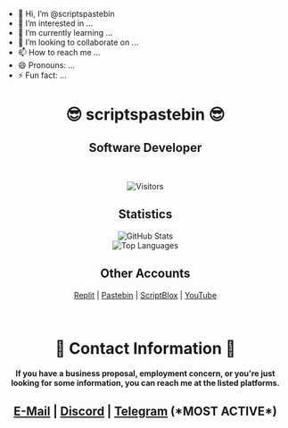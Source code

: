 - 👋 Hi, I’m @scriptspastebin
- 👀 I’m interested in ...
- 🌱 I’m currently learning ...
- 💞️ I’m looking to collaborate on ...
- 📫 How to reach me ...
- 😄 Pronouns: ...
- ⚡ Fun fact: ...

<!---
scriptspastebin/scriptspastebin is a ✨ special ✨ repository because its `README.md` (this file) appears on your GitHub profile.
You can click the Preview link to take a look at your changes.
--->
<h1 align="center">😎 scriptspastebin 😎</h1>

<h2 align="center">Software Developer</h2>

<!-- You can include a Discord invite link here -->
<!-- <h2 align="center"> Software developer for <a href="https://discord.com/invite/Ncz3H3quUZ">AirTeam</a> </h2> -->

<br>

<p align="center">
  <img src="https://visitor-badge.laobi.icu/badge?page_id=scriptspastebin.scriptspastebin&left_color=red&right_color=purple" alt="Visitors" />
</p>

<h2 align="center">Statistics</h2>

<p align="center">
  <img src="https://github-readme-stats.vercel.app/api?username=scriptspastebin&show_icons=true&title_color=fff&icon_color=79ff97&text_color=9f9f9f&bg_color=151515&count_private=true&include_all_commits=true&custom_title=scriptspastebin's%20Statistics" alt="GitHub Stats" />
  <br>
  <img src="https://github-readme-stats.vercel.app/api/top-langs?username=scriptspastebin&layout=compact&title_color=fff&icon_color=79ff97&text_color=9f9f9f&bg_color=151515&border_radius=10&hide=css&custom_title=scriptspastebin's%20Most%20Used%20Languages" alt="Top Languages" />
</p>

<h2 align="center"> Other Accounts</h2>

<p align="center">
  <a href="https://replit.com/@scriptspastebin">Replit</a> |
  <a href="https://pastebin.com/u/scriptspastebin">Pastebin</a> |
  <a href="https://scriptblox.com/u/scriptspastebin">ScriptBlox</a> |
  <a href="https://www.youtube.com/@scriptspastebin">YouTube</a>
</p>

<br>

<h1 align="center">📧 Contact Information 📧</h1>

<h4 align="center">If you have a business proposal, employment concern, or you're just looking for some information, you can reach me at the listed platforms.</h4>

<h2 align="center">
  <a href="mailto:scriptspastebin@example.com">E-Mail</a> |
  <a href="https://discord.com/users/611111398818316309">Discord</a> |
  <a href="https://t.me/scriptspastebin">Telegram</a> (*MOST ACTIVE*)
</h2>

<!-- Uncomment if you'd like to include languages in the future -->
<!--
<h2 align="center"><strong>Languages</strong></h2>
<p align="center">
  <img src="https://upload.wikimedia.org/wikipedia/commons/c/cf/Lua-Logo.svg" width="70"/>
  <img src="https://cdn.worldvectorlogo.com/logos/c--4.svg" width="70"/>
  <img src="https://upload.wikimedia.org/wikipedia/commons/thumb/1/18/ISO_C%2B%2B_Logo.svg/1822px-ISO_C%2B%2B_Logo.svg.png" width="70"/>
  <img src="https://upload.wikimedia.org/wikipedia/commons/thumb/c/c3/Python-logo-notext.svg/1024px-Python-logo-notext.svg.png" width="70"/>
  <img src="https://upload.wikimedia.org/wikipedia/commons/6/6a/JavaScript-logo.png" width="70"/>
</p>
-->

